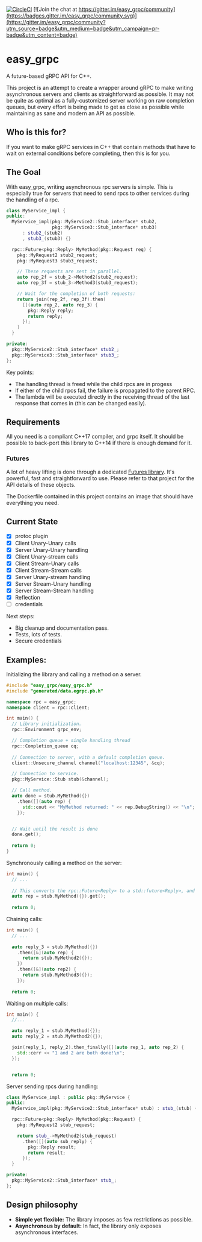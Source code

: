 [![CircleCI](https://circleci.com/gh/FrancoisChabot/easy_grpc.svg?style=svg)](https://circleci.com/gh/FrancoisChabot/easy_grpc)
[![Join the chat at https://gitter.im/easy_grpc/community](https://badges.gitter.im/easy_grpc/community.svg)](https://gitter.im/easy_grpc/community?utm_source=badge&utm_medium=badge&utm_campaign=pr-badge&utm_content=badge)

# easy_grpc

A future-based gRPC API for C++.

This project is an attempt to create a wrapper around gRPC to make
writing asynchronous servers and clients as straightforward as possible. It may not
be quite as optimal as a fully-customized server working on raw completion 
queues, but every effort is being made to get as close as possible while
maintaining as sane and modern an API as possible.

## Who is this for?

If you want to make gRPC services in C++ that contain methods that 
have to wait on external conditions before completing, then this is for you.

## The Goal

With easy_grpc, writing asynchronous rpc servers is simple. This is especially true for
servers that need to send rpcs to other services during the handling of a rpc.


```cpp
class MyService_impl {
public:
  MyService_impl(pkg::MyService2::Stub_interface* stub2, 
                 pkg::MyService3::Stub_interface* stub3) 
      : stub2_(stub2)
      , stub3_(stub3) {}

  rpc::Future<pkg::Reply> MyMethod(pkg::Request req) {
    pkg::MyRequest2 stub2_request;
    pkg::MyRequest3 stub3_request;

    // These requests are sent in parallel.
    auto rep_2f = stub_2->Method2(stub2_request);
    auto rep_3f = stub_3->Method3(stub3_request);

    // Wait for the completion of both requests:
    return join(rep_2f, rep_3f).then(
      [](auto rep_2, auto rep_3) {
        pkg::Reply reply;
        return reply;
      });
    )
  }

private:
  pkg::MyService2::Stub_interface* stub2_;
  pkg::MyService3::Stub_interface* stub3_;
};
```

Key points:
- The handling thread is freed while the child rpcs are in progess
- If either of the child rpcs fail, the failure is propagated to the parent RPC.
- The lambda will be executed directly in the receiving thread of the last response
  that comes in (this can be changed easily).

## Requirements

All you need is a compliant C++17 compiler, and grpc itself. It should be possible to back-port this library to C++14 if there is enough demand for it.

### Futures

A lot of heavy lifting is done through a dedicated [Futures library](https://github.com/FrancoisChabot/variadic_future). It's powerful, fast and straightforward to use. Please refer to that project for the API details of these objects.

The Dockerfile contained in this project contains an image that should have everything you need.

## Current State

- [x] protoc plugin
- [x] Client Unary-Unary calls
- [x] Server Unary-Unary handling
- [x] Client Unary-stream calls
- [x] Client Stream-Unary calls
- [x] Client Stream-Stream calls
- [x] Server Unary-stream handling
- [x] Server Stream-Unary handling
- [x] Server Stream-Stream handling
- [x] Reflection
- [ ] credentials

Next steps:
- Big cleanup and documentation pass.
- Tests, lots of tests.
- Secure credentials

## Examples:

Initializing the library and calling a method on a server.

```cpp
#include "easy_grpc/easy_grpc.h"
#include "generated/data.egrpc.pb.h"

namespace rpc = easy_grpc;
namespace client = rpc::client;

int main() {
  // Library initialization.
  rpc::Environment grpc_env;

  // Completion queue + single handling thread
  rpc::Completion_queue cq;
  
  // Connection to server, with a default completion queue.
  client::Unsecure_channel channel("localhost:12345", &cq);

  // Connection to service.
  pkg::MyService::Stub stub(&channel);

  // Call method.
  auto done = stub.MyMethod({})
    .then([](auto rep) {
      std::cout << "MyMethod returned: " << rep.DebugString() << "\n";
    });


  // Wait until the result is done
  done.get();
  
  return 0;
}
```

Synchronously calling a method on the server: 

```cpp
int main() {
  // ...
  
  // This converts the rpc::Future<Reply> to a std::future<Reply>, and calls get() on it.
  auto rep = stub.MyMethod({}).get();
  
  return 0;
```

Chaining calls:

```cpp
int main() {
  // ...
  
  auto reply_3 = stub.MyMethod({})
    .then([&](auto rep) {
      return stub.MyMethod2({});
    })
    .then([&](auto rep2) {
      return stub.MyMethod3({});
    });
  
  return 0;
```


Waiting on multiple calls:

```cpp
int main() {
  //...

  auto reply_1 = stub.MyMethod({});
  auto reply_2 = stub.MyMethod2({});

  join(reply_1, reply_2).then_finally([](auto rep_1, auto rep_2) {
    std::cerr << "1 and 2 are both done!\n";
  });


  return 0;
```

Server sending rpcs during handling:

```cpp
class MyService_impl : public pkg::MyService {
public:
  MyService_impl(pkg::MyService2::Stub_interface* stub) : stub_(stub) {}

  rpc::Future<pkg::Reply> MyMethod(pkg::Request) {
    pkg::MyRequest2 stub_request;

    return stub_->MyMethod2(stub_request)
      .then([](auto sub_reply) {
        pkg::Reply result;
        return result;
      });
  }

private:
  pkg::MyService2::Stub_interface* stub_;
};
```

## Design philosophy

* **Simple yet flexible:** The library imposes as few restrictions as possible.
* **Asynchronous by default:** In fact, the library only exposes asynchronous interfaces. 

